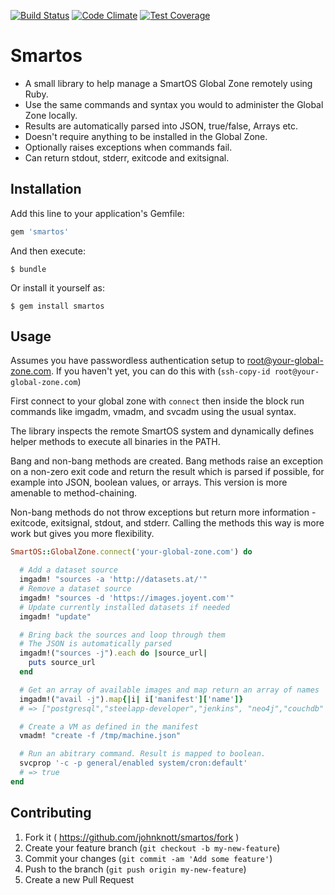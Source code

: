 [![Build Status](https://api.shippable.com/projects/544442a6b904a4b21567add5/badge?branchName=master)](https://app.shippable.com/projects/544442a6b904a4b21567add5/builds/latest)
[![Code Climate](https://codeclimate.com/github/johnknott/smartos/badges/gpa.svg)](https://codeclimate.com/github/johnknott/smartos)
[![Test Coverage](https://codeclimate.com/github/johnknott/smartos/badges/coverage.svg)](https://codeclimate.com/github/johnknott/smartos)

# Smartos

* A small library to help manage a SmartOS Global Zone remotely using Ruby.
* Use the same commands and syntax you would to administer the Global Zone locally.
* Results are automatically parsed into JSON, true/false, Arrays etc.
* Doesn't require anything to be installed in the Global Zone.
* Optionally raises exceptions when commands fail.
* Can return stdout, stderr, exitcode and exitsignal.

## Installation 

Add this line to your application's Gemfile:

```ruby
gem 'smartos'
```

And then execute:

    $ bundle

Or install it yourself as:

    $ gem install smartos

## Usage

Assumes you have passwordless authentication setup to root@your-global-zone.com.
If you haven't yet, you can do this with (`ssh-copy-id root@your-global-zone.com`)

First connect to your global zone with `connect` then inside the block run commands like imgadm, vmadm, and svcadm using the usual syntax.

The library inspects the remote SmartOS system and dynamically defines helper methods to execute all binaries in the PATH.

Bang and non-bang methods are created. Bang methods raise an exception on a non-zero exit code and return the result which is parsed if possible, for example into JSON, boolean values, or arrays. This version is more amenable to method-chaining.

Non-bang methods do not throw exceptions but return more information - exitcode, exitsignal, stdout, and stderr. Calling the methods this way is more work but gives you more flexibility.

```ruby
SmartOS::GlobalZone.connect('your-global-zone.com') do

  # Add a dataset source
  imgadm! "sources -a 'http://datasets.at/'"
  # Remove a dataset source
  imgadm! "sources -d 'https://images.joyent.com'"
  # Update currently installed datasets if needed
  imgadm! "update"

  # Bring back the sources and loop through them
  # The JSON is automatically parsed
  imgadm!("sources -j").each do |source_url|
    puts source_url
  end

  # Get an array of available images and map return an array of names
  imgadm!("avail -j").map{|i| i['manifest']['name']}
  # => ["postgresql","steelapp-developer","jenkins", "neo4j","couchdb" ...]

  # Create a VM as defined in the manifest
  vmadm! "create -f /tmp/machine.json"

  # Run an abitrary command. Result is mapped to boolean.
  svcprop '-c -p general/enabled system/cron:default'
  # => true
end
```


## Contributing

1. Fork it ( https://github.com/johnknott/smartos/fork )
2. Create your feature branch (`git checkout -b my-new-feature`)
3. Commit your changes (`git commit -am 'Add some feature'`)
4. Push to the branch (`git push origin my-new-feature`)
5. Create a new Pull Request
